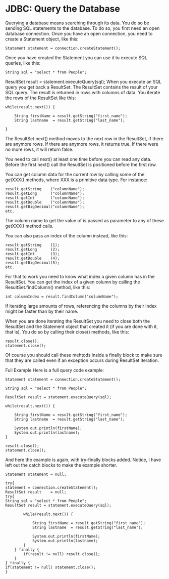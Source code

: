 # JDBC: Query the Database

Querying a database means searching through its data. You do so be sending SQL statements to the database. To do so, you first need an open database connection. Once you have an open connection, you need to create a Statement object, like this:

```
Statement statement = connection.createStatement();
```

Once you have created the Statement you can use it to execute SQL queries, like this:

```
String sql = "select * from People";
```

ResultSet result = statement.executeQuery(sql);
When you execute an SQL query you get back a ResultSet. The ResultSet contains the result of your SQL query. The result is returned in rows with columns of data. You iterate the rows of the ResultSet like this:

```
while(result.next()) {

    String firstName = result.getString("first_name");
    String lastname  = result.getString("last_name");

}
```

The ResultSet.next() method moves to the next row in the ResultSet, if there are anymore rows. If there are anymore rows, it returns true. If there were no more rows, it will return false.

You need to call next() at least one time before you can read any data. Before the first next() call the ResultSet is positioned before the first row.

You can get column data for the current row by calling some of the getXXX() methods, where XXX is a primitive data type. For instance:

```
result.getString    ("columnName");
result.getLong      ("columnName");
result.getInt       ("columnName");
result.getDouble    ("columnName");
result.getBigDecimal("columnName");
etc.
```

The column name to get the value of is passed as parameter to any of these getXXX() method calls.

You can also pass an index of the column instead, like this:

```
result.getString    (1);
result.getLong      (2);
result.getInt       (3);
result.getDouble    (4);
result.getBigDecimal(5);
etc.
```

For that to work you need to know what index a given column has in the ResultSet. You can get the index of a given column by calling the ResultSet.findColumn() method, like this:

```
int columnIndex = result.findColumn("columnName");
```
    
If iterating large amounts of rows, referencing the columns by their index might be faster than by their name.

When you are done iterating the ResultSet you need to close both the ResultSet and the Statement object that created it (if you are done with it, that is). You do so by calling their close() methods, like this:

```
result.close();
statement.close();
```

Of course you should call these mehtods inside a finally block to make sure that they are called even if an exception occurs during ResultSet iteration.

Full Example
Here is a full query code example:

```
Statement statement = connection.createStatement();

String sql = "select * from People";

ResultSet result = statement.executeQuery(sql);

while(result.next()) {

    String firstName = result.getString("first_name");
    String lastname  = result.getString("last_name");

    System.out.println(firstName);
    System.out.println(lastname);
}

result.close();
statement.close();
```

And here the example is again, with try-finally blocks added. Notice, I have left out the catch blocks to make the example shorter.

```
Statement statement = null;

try{
statement = connection.createStatement();
ResultSet result    = null;
try{
String sql = "select * from People";
ResultSet result = statement.executeQuery(sql);

        while(result.next()) {

            String firstName = result.getString("first_name");
            String lastname  = result.getString("last_name");

            System.out.println(firstName);
            System.out.println(lastname);
        }
    } finally {
        if(result != null) result.close();
    }
} finally {
if(statement != null) statement.close();
}
```
